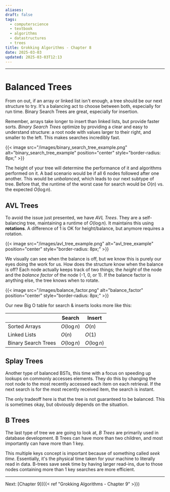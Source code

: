 ```yaml
---
aliases: 
draft: false
tags:
  - computerscience
  - textbook
  - algorithms
  - datastructures
  - trees
title: Grokking Algorithms - Chapter 8
date: 2025-03-03
updated: 2025-03-03T12:13
---
```


-------------------------------------------------------------------------------

# Balanced Trees

From on out, if an array or linked list isn't enough, a tree should be our next structure to try. It's a balancing act to choose between both, especially for run time. Binary Search Trees are great, especially for insertion.

Remember, arrays take longer to insert than linked lists, but provide faster sorts. *Binary Search Trees* optimize by providing a clear and easy to understand structure: a root node with values larger to their right, and smaller to the left. This makes searches incredibly fast.

{{< image src="/images/binary_search_tree_example.png" alt="binary_search_tree_example" position="center" style="border-radius: 8px;" >}}


The height of your tree will determine the performance of it and algorithms performed on it. A bad scenario would be if all 6 nodes followed after one another. This would be *unbalanced*, which leads to our next subtype of tree. Before that, the runtime of the worst case for search would be $O(n)$ vs. the expected $O(\log n)$.

## AVL Trees

To avoid the issue just presented, we have *AVL Trees*. They are a self-balancing tree, maintaining a runtime of $O(\log n)$. It maintains this using **rotations**. A difference of 1 is OK for height/balance, but anymore requires a rotation.

{{< image src="/images/avl_tree_example.png" alt="avl_tree_example" position="center" style="border-radius: 8px;" >}}


We visually can see when the balance is off, but we know this is purely our eyes doing the work for us. How does the structure know when the balance is off? Each node actually keeps track of two things; the *height* of the node and the *balance factor* of the node (-1, 0, or 1). If the balance factor is anything else, the tree knows when to rotate.

{{< image src="/images/balance_factor.png" alt="balance_factor" position="center" style="border-radius: 8px;" >}}


Our new Big O table for search & inserts looks more like this:


|                     | Search      | Insert      |
| ------------------- | ----------- | ----------- |
| Sorted Arrays       | $O(\log n)$ | $O(n)$      |
| Linked Lists        | $O(n)$      | $O(1)$      |
| Binary Search Trees | $O(\log n)$ | $O(\log n)$ |
## Splay Trees

Another type of balanced BSTs, this time with a focus on speeding up lookups on commonly accesses elements. They do this by changing the root node to the most recently accessed each item on each retrieval. If the next search is for the most recently received item, the search is instant.

The only tradeoff here is that the tree is not guaranteed to be balanced. This is sometimes okay, but obviously depends on the situation.

## B Trees

The last type of tree we are going to look at, *B Trees* are primarily used in database development. B Trees can have more than two children, and most importantly can have more than 1 key.

This multiple keys concept is important because of something called *seek time*. Essentially, it's the physical time taken for your machine to literally read in data. B-trees save seek time by having larger read-ins, due to those nodes containing more than 1 key searches are more efficient.


---
Next: 
[Chapter 9]({{< ref "Grokking Algorithms - Chapter 9" >}}) 
